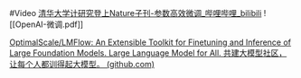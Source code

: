 #Video 
[清华大学计研究登上Nature子刊-参数高效微调_哔哩哔哩_bilibili](https://www.bilibili.com/video/BV1UV4y1Q7hs/?buvid=Z04E510301E2317E4258B86E9DE3EE9C4D01&is_story_h5=false&mid=VWzcmGUtEsG3cu5l2eCFlg%3D%3D&p=1&plat_id=116&share_from=ugc&share_medium=iphone&share_plat=ios&share_session_id=68F356DE-1E32-4BD8-99A3-FFA2E3A55E55&share_source=WEIXIN&share_tag=s_i&timestamp=1680316442&unique_k=nOaDt0O&up_id=503558013&vd_source=51c3e05edfa923bc859a70d024c2d7c9)
![[OpenAI-微调.pdf]]

[OptimalScale/LMFlow: An Extensible Toolkit for Finetuning and Inference of Large Foundation Models. Large Language Model for All. 共建大模型社区，让每个人都训得起大模型。 (github.com)](https://github.com/OptimalScale/LMFlow)

